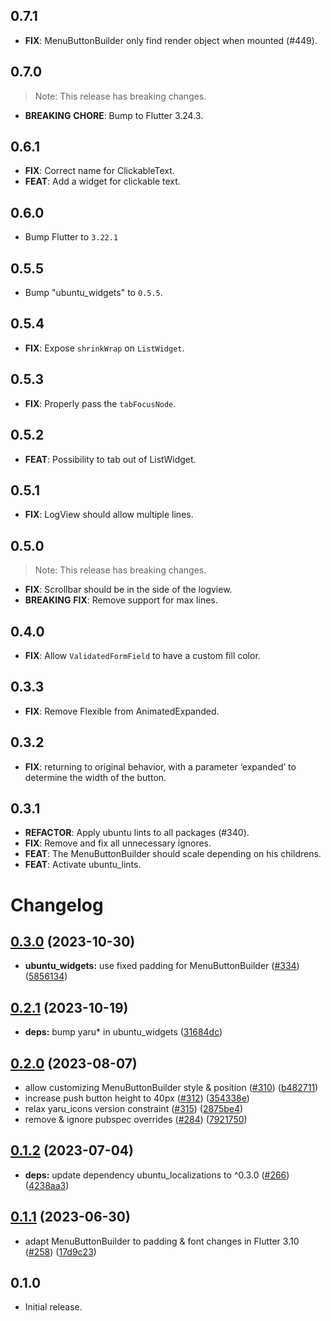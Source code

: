 ## 0.7.1

 - **FIX**: MenuButtonBuilder only find render object when mounted (#449).

## 0.7.0

> Note: This release has breaking changes.

 - **BREAKING** **CHORE**: Bump to Flutter 3.24.3.

## 0.6.1

 - **FIX**: Correct name for ClickableText.
 - **FEAT**: Add a widget for clickable text.

## 0.6.0

 - Bump Flutter to `3.22.1`

## 0.5.5

 - Bump "ubuntu_widgets" to `0.5.5`.

## 0.5.4

 - **FIX**: Expose `shrinkWrap` on `ListWidget`.

## 0.5.3

 - **FIX**: Properly pass the `tabFocusNode`.

## 0.5.2

 - **FEAT**: Possibility to tab out of ListWidget.

## 0.5.1

 - **FIX**: LogView should allow multiple lines.

## 0.5.0

> Note: This release has breaking changes.

 - **FIX**: Scrollbar should be in the side of the logview.
 - **BREAKING** **FIX**: Remove support for max lines.

## 0.4.0

 - **FIX**: Allow `ValidatedFormField` to have a custom fill color.

## 0.3.3

 - **FIX**: Remove Flexible from AnimatedExpanded.

## 0.3.2

 - **FIX**: returning to original behavior, with a parameter ‘expanded’ to determine the width of the button.

## 0.3.1

 - **REFACTOR**: Apply ubuntu lints to all packages (#340).
 - **FIX**: Remove and fix all unnecessary ignores.
 - **FEAT**: The MenuButtonBuilder should scale depending on his childrens.
 - **FEAT**: Activate ubuntu_lints.

# Changelog

## [0.3.0](https://github.com/canonical/ubuntu-flutter-plugins/compare/ubuntu_widgets-v0.2.1...ubuntu_widgets-v0.3.0) (2023-10-30)


* **ubuntu_widgets:** use fixed padding for MenuButtonBuilder ([#334](https://github.com/canonical/ubuntu-flutter-plugins/issues/334)) ([5856134](https://github.com/canonical/ubuntu-flutter-plugins/commit/5856134426d43b7590bce107e62a0841e1c6548f))

## [0.2.1](https://github.com/canonical/ubuntu-flutter-plugins/compare/ubuntu_widgets-v0.2.0...ubuntu_widgets-v0.2.1) (2023-10-19)


* **deps:** bump yaru* in ubuntu_widgets ([31684dc](https://github.com/canonical/ubuntu-flutter-plugins/commit/31684dcb3f9e3c8627c800db5c6af98f681bee34))

## [0.2.0](https://github.com/canonical/ubuntu-flutter-plugins/compare/ubuntu_widgets-v0.1.2...ubuntu_widgets-v0.2.0) (2023-08-07)


* allow customizing MenuButtonBuilder style & position ([#310](https://github.com/canonical/ubuntu-flutter-plugins/issues/310)) ([b482711](https://github.com/canonical/ubuntu-flutter-plugins/commit/b48271190a6eb6fca3834bc4ae28ea25c0bab01d))
* increase push button height to 40px ([#312](https://github.com/canonical/ubuntu-flutter-plugins/issues/312)) ([354338e](https://github.com/canonical/ubuntu-flutter-plugins/commit/354338ecd8c49d3c786b04ce859c0f755d69da36))
* relax yaru_icons version constraint ([#315](https://github.com/canonical/ubuntu-flutter-plugins/issues/315)) ([2875be4](https://github.com/canonical/ubuntu-flutter-plugins/commit/2875be4b9ffa63bfed26ca90ebe4ed724316be03))
* remove & ignore pubspec overrides ([#284](https://github.com/canonical/ubuntu-flutter-plugins/issues/284)) ([7921750](https://github.com/canonical/ubuntu-flutter-plugins/commit/79217505c362ec206d987e030ac48a9eb0f4ea6a))

## [0.1.2](https://github.com/canonical/ubuntu-flutter-plugins/compare/ubuntu_widgets-v0.1.1...ubuntu_widgets-v0.1.2) (2023-07-04)


* **deps:** update dependency ubuntu_localizations to ^0.3.0 ([#266](https://github.com/canonical/ubuntu-flutter-plugins/issues/266)) ([4238aa3](https://github.com/canonical/ubuntu-flutter-plugins/commit/4238aa325dd93a5bf897893c8b17862f6d0c6ad1))

## [0.1.1](https://github.com/canonical/ubuntu-flutter-plugins/compare/ubuntu_widgets-v0.1.0...ubuntu_widgets-v0.1.1) (2023-06-30)


* adapt MenuButtonBuilder to padding & font changes in Flutter 3.10 ([#258](https://github.com/canonical/ubuntu-flutter-plugins/issues/258)) ([17d9c23](https://github.com/canonical/ubuntu-flutter-plugins/commit/17d9c23500a3246e2cda246ef25b048ca45a0f45))

## 0.1.0

* Initial release.
